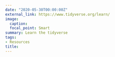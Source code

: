 ```yaml
---
date: "2020-05-30T00:00:00Z"
external_link: https://www.tidyverse.org/learn/
image:
  caption: 
  focal_point: Smart
summary: Learn the tidyverse
tags:
- Resources
title: 
---
```


